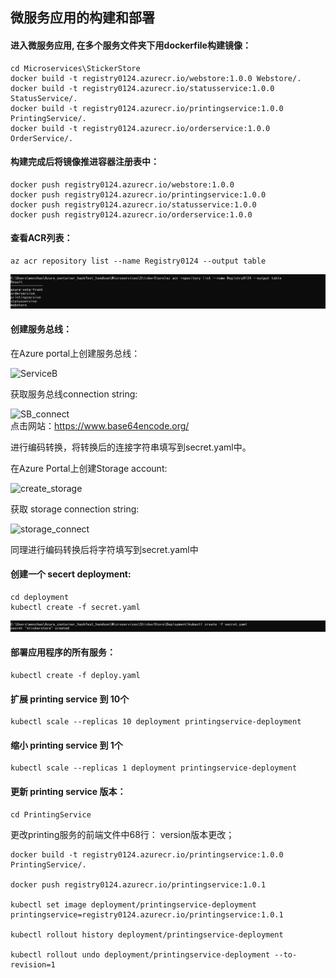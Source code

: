 ## 微服务应用的构建和部署

#### 进入微服务应用, 在多个服务文件夹下用dockerfile构建镜像：
```
cd Microservices\StickerStore
docker build -t registry0124.azurecr.io/webstore:1.0.0 Webstore/.
docker build -t registry0124.azurecr.io/statusservice:1.0.0 StatusService/.
docker build -t registry0124.azurecr.io/printingservice:1.0.0 PrintingService/.
docker build -t registry0124.azurecr.io/orderservice:1.0.0 OrderService/.
```

#### 构建完成后将镜像推进容器注册表中：
```
docker push registry0124.azurecr.io/webstore:1.0.0
docker push registry0124.azurecr.io/printingservice:1.0.0
docker push registry0124.azurecr.io/statusservice:1.0.0
docker push registry0124.azurecr.io/orderservice:1.0.0
```
#### 查看ACR列表：
```
az acr repository list --name Registry0124 --output table 
```
![microservice_acr](image/microservice_acr.png)

#### 创建服务总线：

在Azure portal上创建服务总线：  

![ServiceB](ServiceB.png)  

获取服务总线connection string:

![SB_connect](SB_connect.png)  
点击网站：https://www.base64encode.org/  

进行编码转换，将转换后的连接字符串填写到secret.yaml中。

在Azure Portal上创建Storage account:

![create_storage](create_storage.png)  

获取 storage connection string:  

![storage_connect](storage_connect.png) 

同理进行编码转换后将字符填写到secret.yaml中

#### 创建一个 secert deployment:  
```
cd deployment
kubectl create -f secret.yaml
```
![microservice_secret](image/microservice_secret.png)  

#### 部署应用程序的所有服务：  
```
kubectl create -f deploy.yaml
```

#### 扩展 printing service 到 10个
```
kubectl scale --replicas 10 deployment printingservice-deployment
```

#### 缩小 printing service 到 1个
```
kubectl scale --replicas 1 deployment printingservice-deployment
```

#### 更新 printing service 版本：  
```
cd PrintingService
```
更改printing服务的前端文件中68行： version版本更改；  

```
docker build -t registry0124.azurecr.io/printingservice:1.0.0 PrintingService/.

docker push registry0124.azurecr.io/printingservice:1.0.1

kubectl set image deployment/printingservice-deployment printingservice=registry0124.azurecr.io/printingservice:1.0.1

kubectl rollout history deployment/printingservice-deployment

kubectl rollout undo deployment/printingservice-deployment --to-revision=1  
```
